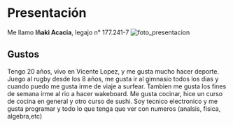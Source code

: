 # Presentación
Me llamo **Iñaki Acacia**, legajo n° 177.241-7
![foto_presentacion](C:\Users\imaac\Downloads\IMG-20210113-WA0009.jpg)
## Gustos
Tengo 20 años, vivo en Vicente Lopez, y me gusta mucho hacer deporte. Juego al rugby desde los 8 años, me gusta ir al gimnasio todos los dias 
y cuando puedo me gusta irme de viaje a surfear. Tambien me gusta los fines de semana irme al rio a hacer wakeboard.
Me gusta cocinar, hice un curso de cocina en general y otro curso de sushi.
Soy tecnico electronico y me gusta programar y todo lo que tenga que ver con numeros (analsis, fisica, algebra,etc)
